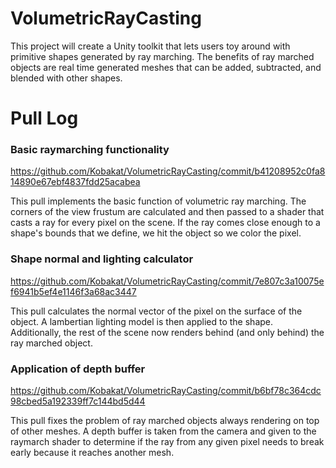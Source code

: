 # VolumetricRayCasting
This project will create a Unity toolkit that lets users toy around with primitive shapes generated by ray marching. The benefits of ray marched objects are real time generated meshes that can be added, subtracted, and blended with other shapes.

# Pull Log

### Basic raymarching functionality
https://github.com/Kobakat/VolumetricRayCasting/commit/b41208952c0fa814890e67ebf4837fdd25acabea

This pull implements the basic function of volumetric ray marching. The corners of the view frustum are calculated and then passed to a shader that casts a ray for every pixel on the scene. If the ray comes close enough to a shape's bounds that we define, we hit the object so we color the pixel.

### Shape normal and lighting calculator
https://github.com/Kobakat/VolumetricRayCasting/commit/7e807c3a10075ef6941b5ef4e1146f3a68ac3447

This pull calculates the normal vector of the pixel on the surface of the object. A lambertian lighting model is then applied to the shape. Additionally, the rest of the scene now renders behind (and only behind) the ray marched object.

### Application of depth buffer
https://github.com/Kobakat/VolumetricRayCasting/commit/b6bf78c364cdc98cbed5a192339ff7c144bd5d44

This pull fixes the problem of ray marched objects always rendering on top of other meshes. A depth buffer is taken from the camera and given to the raymarch shader to determine if the ray from any given pixel needs to break early because it reaches another mesh.


